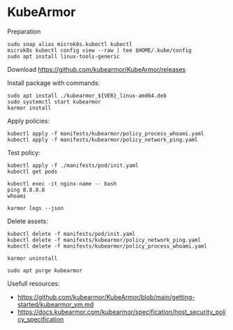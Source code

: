 KubeArmor
=========

Preparation

    sudo snap alias microk8s.kubectl kubectl
    microk8s kubectl config view --raw | tee $HOME/.kube/config
    sudo apt install linux-tools-generic

Download https://github.com/kubearmor/KubeArmor/releases

Install package with commands:
    
    sudo apt install ./kubearmor_${VER}_linux-amd64.deb
    sudo systemctl start kubearmor
    karmor install

Apply policies:

    kubectl apply -f manifests/kubearmor/policy_process_whoami.yaml
    kubectl apply -f manifests/kubearmor/policy_network_ping.yaml

Test policy:

    kubectl apply -f ./manifests/pod/init.yaml
    kubectl get pods

    kubectl exec -it nginx-name -- bash
    ping 8.8.8.8
    whoami

    karmor logs --json

Delete assets:

    kubectl delete -f manifests/pod/init.yaml
    kubectl delete -f manifests/kubearmor/policy_network_ping.yaml 
    kubectl delete -f manifests/kubearmor/policy_process_whoami.yaml 

    karmor uninstall

    sudo apt purge kubearmor
    

Usefull resources:

- https://github.com/kubearmor/KubeArmor/blob/main/getting-started/kubearmor_vm.md
- https://docs.kubearmor.com/kubearmor/specification/host_security_policy_specification